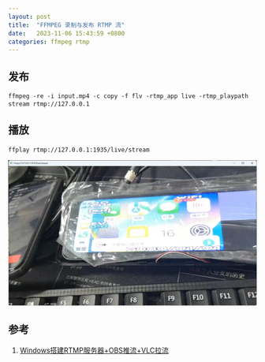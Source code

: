 ```yaml
---
layout: post
title:  "FFMPEG 录制与发布 RTMP 流"
date:   2023-11-06 15:43:59 +0800
categories: ffmpeg rtmp
---
```


## 发布

```
ffmpeg -re -i input.mp4 -c copy -f flv -rtmp_app live -rtmp_playpath stream rtmp://127.0.0.1
```

## 播放

```
ffplay rtmp://127.0.0.1:1935/live/stream
```

![ffmpeg_rtmp](/assets/images/ffmpeg/ffmpeg_rtmp.png)

## 参考

1. [Windows搭建RTMP服务器+OBS推流+VLC拉流](https://blog.csdn.net/BigHorse110/article/details/119538683)
